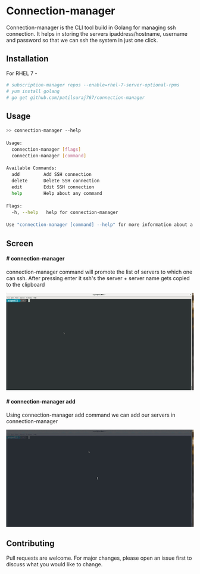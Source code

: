 # Connection-manager

Connection-manager is the CLI tool build in Golang for managing ssh connection. It helps in storing the servers ipaddress/hostname, username and password so that we can ssh the system in just one click.

## Installation


For RHEL 7 -

```bash
# subscription-manager repos --enable=rhel-7-server-optional-rpms
# yum install golang  
# go get github.com/patilsuraj767/connection-manager  
```

## Usage

```bash
>> connection-manager --help

Usage:
  connection-manager [flags]
  connection-manager [command]

Available Commands:
  add         Add SSH connection
  delete      Delete SSH connection
  edit        Edit SSH connection
  help        Help about any command

Flags:
  -h, --help   help for connection-manager

Use "connection-manager [command] --help" for more information about a command.

```

## Screen 

#### # connection-manager
connection-manager command will promote the list of servers to which one can ssh. After pressing enter it ssh's the server + server name gets copied to the clipboard 

![Alt text](images/connection-manager-img.gif)


#### # connection-manager add
Using connection-manager add command we can add our servers in connection-manager

![Alt text](images/connection-manager-add-img.gif)


## Contributing
Pull requests are welcome. For major changes, please open an issue first to discuss what you would like to change.